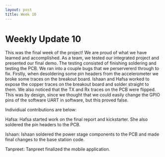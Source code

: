 ```yaml
---
layout: post
title: Week 10
---
```


# Weekly Update 10

This was the final week of the project! We are proud of what we have learned and accomplished. As a team, we tested our integrated project and presented our final demo. The testing consisted of finishing soldering and testing the PCB. We ran into a couple bugs that we perservererd through to fix. Firstly, when desoldering some pin headers from the accelerometer we broke some traces on the breakout board. Ishaan and Hafsa worked to expose the copper traces on the breakout board and solder straight to them. We also noticed that the TX and Rx traces on the PCB were flipped. This was by design, since we thought that we could easily change the GPIO pins of the software UART in software, but this proved false.

Individiual contributions are below:

Hafsa: Hafsa started work on the final report and kickstarter. She also soldered the pin headers to the PCB.

Ishaan: Ishaan soldered the power stage components to the PCB and made final changes to the base station code.

Tanpreet: Tanpreet finalized the mobile application.
